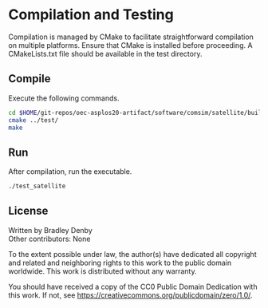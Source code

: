 # Compilation and Testing

Compilation is managed by CMake to facilitate straightforward compilation on
multiple platforms. Ensure that CMake is installed before proceeding. A
CMakeLists.txt file should be available in the test directory.

## Compile

Execute the following commands.

```bash
cd $HOME/git-repos/oec-asplos20-artifact/software/comsim/satellite/build/
cmake ../test/
make
```

## Run

After compilation, run the executable.

```bash
./test_satellite
```

## License

Written by Bradley Denby  
Other contributors: None

To the extent possible under law, the author(s) have dedicated all copyright and
related and neighboring rights to this work to the public domain worldwide. This
work is distributed without any warranty.

You should have received a copy of the CC0 Public Domain Dedication with this
work. If not, see <https://creativecommons.org/publicdomain/zero/1.0/>.
